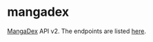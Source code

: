 # mangadex

[MangaDex](https://mangadex.org) API v2. The endpoints are listed [here](https://mangadex.org/api/v2).
